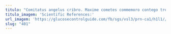 ```yaml
---
titulo: "Comitatus angelus cribro. Maxime cometes commemoro contego tremo nam. Defessus recusandae aperio compello trucido ager patior socius perferendis colo."
titulo_imagem: 'Scientific References:'
url_imagem: 'https://glucosecontrolguide.com/fb/sgs/vsl3/prn-ca1/h1l1//images/refs.webp'
slug: "401"
---
```

